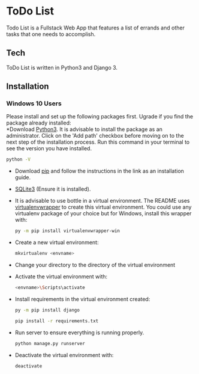 # ToDo List  

Todo List is a Fullstack Web App that features a list of errands and other tasks that one needs to accomplish.

## Tech

ToDo List is written in Python3 and Django 3.  
  
## Installation  
  
### Windows 10 Users

Please install and set up the following packages first. Ugrade if you find the package already installed:  
*Download [Python3](https://www.python.org/downloads/). It is advisable to install the package as an administrator. Click on the 'Add path' checkbox before moving on to the next step of the installation process. Run this command in your terminal to see the version you have installed.

  ```sh
  python -V
  ```  

* Download [pip](https://pip.pypa.io/en/latest/installing) and follow the instructions in the link as an installation guide.  
* [SQLite3](https://sqlitebrowser.org/) (Ensure it is installed).
* It is advisable to use bottle in a virtual environment. The README uses [virtualenvwrapper](https://virtualenvwrapper.readthedocs.io/en/latest/install.html#basic-installation) to create this virtual environment. You could use any virtualenv package of your choice but for Windows, install this wrapper with:

  ```sh
  py -m pip install virtualenvwrapper-win 
  ```
  
* Create a new virtual environment:

  ```sh
  mkvirtualenv <envname>
  ```

* Change your directory to the directory of the virtual environment

* Activate the virtual environment with:

  ```sh
  <envname>\Scripts\activate
  ```

* Install requirements in the virtual environment created:

  ```sh
  py -m pip install django 
  ```

  ```sh
  pip install -r requirements.txt
  ```

* Run server to ensure everything is running properly.

  ```sh
  python manage.py runserver
  ```

* Deactivate the virtual environment with:

  ```sh
  deactivate
  ```
